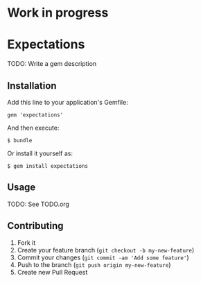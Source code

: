 # Work in progress

# Expectations

TODO: Write a gem description

## Installation

Add this line to your application's Gemfile:

    gem 'expectations'

And then execute:

    $ bundle

Or install it yourself as:

    $ gem install expectations

## Usage

TODO: See TODO.org

## Contributing

1. Fork it
2. Create your feature branch (`git checkout -b my-new-feature`)
3. Commit your changes (`git commit -am 'Add some feature'`)
4. Push to the branch (`git push origin my-new-feature`)
5. Create new Pull Request
